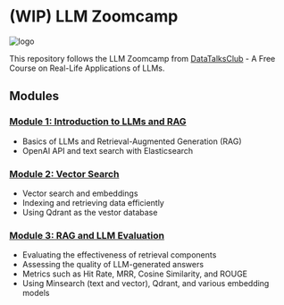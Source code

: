 # (WIP) LLM Zoomcamp

![logo](/assets/logo.jpg)

This repository follows the LLM Zoomcamp from [DataTalksClub](https://github.com/DataTalksClub/llm-zoomcamp) - A Free Course on Real-Life Applications of LLMs.

## Modules

### [Module 1: Introduction to LLMs and RAG](01-intro/)
- Basics of LLMs and Retrieval-Augmented Generation (RAG)
- OpenAI API and text search with Elasticsearch

### [Module 2: Vector Search](02-vector-search/)

- Vector search and embeddings
- Indexing and retrieving data efficiently
- Using Qdrant as the vestor database

### [Module 3: RAG and LLM Evaluation](03-evaluation/)
- Evaluating the effectiveness of retrieval components
- Assessing the quality of LLM-generated answers
- Metrics such as Hit Rate, MRR, Cosine Similarity, and ROUGE
- Using Minsearch (text and vector), Qdrant, and various embedding models